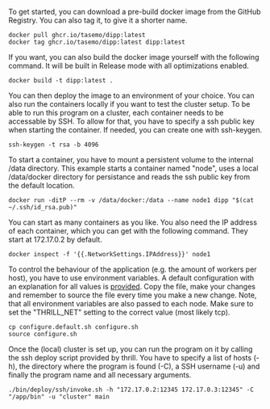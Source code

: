 To get started, you can download a pre-build docker image from the GitHub Registry. You can also tag it, to give it a shorter name.

```shell
docker pull ghcr.io/tasemo/dipp:latest
docker tag ghcr.io/tasemo/dipp:latest dipp:latest
```

If you want, you can also build the docker image yourself with the following command. It will be built in Release mode with all optimizations enabled.

```shell
docker build -t dipp:latest .
```

You can then deploy the image to an environment of your choice. You can also run the containers locally if you want to test the cluster setup. To be able to run this program on a cluster, each container needs to be accessable by SSH. To allow for that, you have to specify a ssh public key when starting the container. If needed, you can create one with ssh-keygen.

```shell
ssh-keygen -t rsa -b 4096
```

To start a container, you have to mount a persistent volume to the internal /data directory. This example starts a container named "node", uses a local /data/docker directory for persistance and reads the ssh public key from the default location.

```shell
docker run -ditP --rm -v /data/docker:/data --name node1 dipp "$(cat ~/.ssh/id_rsa.pub)"
```

You can start as many containers as you like. You also need the IP address of each container, which you can get with the following command. They start at 172.17.0.2 by default.

```shell
docker inspect -f '{{.NetworkSettings.IPAddress}}' node1
```

To control the behaviour of the application (e.g. the amount of workers per host), you have to use environment variables. A default configuration with an explanation for all values is [provided](configure.default.sh). Copy the file, make your changes and remember to source the file every time you make a new change. Note, that all environment variables are also passed to each node. Make sure to set the "THRILL_NET" setting to the correct value (most likely tcp).

```shell
cp configure.default.sh configure.sh
source configure.sh
```

Once the (local) cluster is set up, you can run the program on it by calling the ssh deploy script provided by thrill. You have to specify a list of hosts (-h), the directory where the program is found (-C), a SSH username (-u) and finally the program name and all necessary arguments.

```shell
./bin/deploy/ssh/invoke.sh -h "172.17.0.2:12345 172.17.0.3:12345" -C "/app/bin" -u "cluster" main
```
